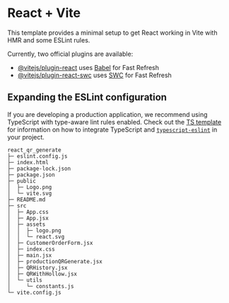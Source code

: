 # React + Vite

This template provides a minimal setup to get React working in Vite with HMR and some ESLint rules.

Currently, two official plugins are available:

- [@vitejs/plugin-react](https://github.com/vitejs/vite-plugin-react/blob/main/packages/plugin-react) uses [Babel](https://babeljs.io/) for Fast Refresh
- [@vitejs/plugin-react-swc](https://github.com/vitejs/vite-plugin-react/blob/main/packages/plugin-react-swc) uses [SWC](https://swc.rs/) for Fast Refresh

## Expanding the ESLint configuration

If you are developing a production application, we recommend using TypeScript with type-aware lint rules enabled. Check out the [TS template](https://github.com/vitejs/vite/tree/main/packages/create-vite/template-react-ts) for information on how to integrate TypeScript and [`typescript-eslint`](https://typescript-eslint.io) in your project.

```
react_qr_generate
├─ eslint.config.js
├─ index.html
├─ package-lock.json
├─ package.json
├─ public
│  ├─ Logo.png
│  └─ vite.svg
├─ README.md
├─ src
│  ├─ App.css
│  ├─ App.jsx
│  ├─ assets
│  │  ├─ logo.png
│  │  └─ react.svg
│  ├─ CustomerOrderForm.jsx
│  ├─ index.css
│  ├─ main.jsx
│  ├─ productionQRGenerate.jsx
│  ├─ QRHistory.jsx
│  ├─ QRWithHollow.jsx
│  └─ utils
│     └─ constants.js
└─ vite.config.js

```